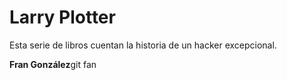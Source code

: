 # Larry Plotter

Esta serie de libros cuentan la historia de un hacker excepcional.

**Fran González**git fan
